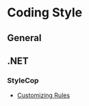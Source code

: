 # Coding Style

## General

## .NET

### StyleCop

- [Customizing Rules](https://github.com/DotNetAnalyzers/StyleCopAnalyzers/blob/master/documentation/Configuration.md)
